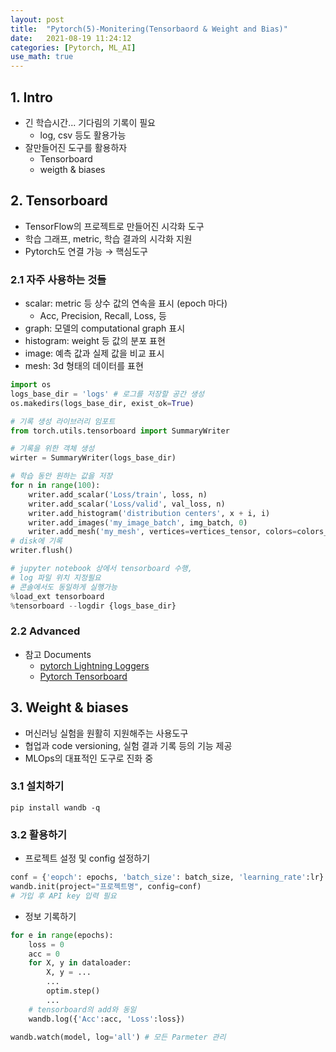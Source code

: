 ```yaml
---
layout: post
title:  "Pytorch(5)-Monitering(Tensorbaord & Weight and Bias)"
date:   2021-08-19 11:24:12
categories: [Pytorch, ML_AI]
use_math: true
---
```


## 1. Intro
* 긴 학습시간... 기다림의 기록이 필요
    * log, csv 등도 활용가능
* 잘만들어진 도구를 활용하자
    * Tensorboard
    * weigth & biases

## 2. Tensorboard
* TensorFlow의 프로젝트로 만들어진 시각화 도구
* 학습 그래프, metric, 학습 결과의 시각화 지원
* Pytorch도 연결 가능 $\rightarrow$ 핵심도구

### 2.1 자주 사용하는 것들
* scalar: metric 등 상수 값의 연속을 표시 (epoch 마다)
    * Acc, Precision, Recall, Loss, 등
* graph: 모델의 computational graph 표시
* histogram: weight 등 값의 분포 표현
* image: 예측 값과 실제 값을 비교 표시
* mesh: 3d 형태의 데이터를 표현

```python
import os
logs_base_dir = 'logs' # 로그를 저장할 공간 생성
os.makedirs(logs_base_dir, exist_ok=True)

# 기록 생성 라이브러리 임포트
from torch.utils.tensorboard import SummaryWriter

# 기록을 위한 객체 생성
wirter = SummaryWriter(logs_base_dir)

# 학습 동안 원하는 값을 저장
for n in range(100):
    writer.add_scalar('Loss/train', loss, n)
    writer.add_scalar('Loss/valid', val_loss, n)
    writer.add_histogram('distribution centers', x + i, i)
    writer.add_images('my_image_batch', img_batch, 0)
    writer.add_mesh('my_mesh', vertices=vertices_tensor, colors=colors_tensor, faces=faces_tensor)
# disk에 기록
writer.flush() 

# jupyter notebook 상에서 tensorboard 수행,
# log 파일 위치 지정필요
# 콘솔에서도 동일하게 실행가능
%load_ext tensorboard
%tensorboard --logdir {logs_base_dir}
```

### 2.2 Advanced
* 참고 Documents
    * [pytorch Lightning Loggers](https://pytorch-lightning.readthedocs.io/en/stable/extensions/logging.html)
    * [Pytorch Tensorboard](https://pytorch.org/docs/stable/tensorboard.html)

## 3. Weight & biases
* 머신러닝 실험을 원활히 지원해주는 사용도구
* 협업과 code versioning, 실험 결과 기록 등의 기능 제공
* MLOps의 대표적인 도구로 진화 중

### 3.1 설치하기

```
pip install wandb -q
```

### 3.2 활용하기
* 프로젝트 설정 및 config 설정하기

```python
conf = {'eopch': epochs, 'batch_size': batch_size, 'learning_rate':lr}
wandb.init(project="프로젝트명", config=conf)
# 가입 후 API key 입력 필요
```
* 정보 기록하기

```python
for e in range(epochs):
    loss = 0
    acc = 0
    for X, y in dataloader:
        X, y = ...
        ...
        optim.step()
        ...
    # tensorboard의 add와 동일
    wandb.log({'Acc':acc, 'Loss':loss})

wandb.watch(model, log='all') # 모든 Parmeter 관리
```